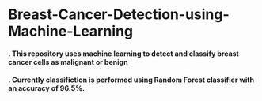 # Breast-Cancer-Detection-using-Machine-Learning

#### . This repository uses machine learning to detect and classify breast cancer cells as malignant or benign
#### . Currently classifiction is performed using Random Forest classifier with an accuracy of 96.5%.
